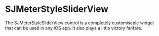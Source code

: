 # SJMeterStyleSliderView
The SJMeterStyleSliderView control is a completely customisable widget that can be used in any iOS app. It also plays a little victory fanfare.
